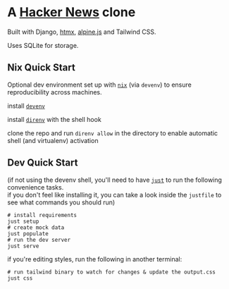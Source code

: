 # A [Hacker News](https://news.ycombinator.com/) clone

Built with Django, [htmx](https://htmx.org/), [alpine.js](https://alpinejs.dev/) and Tailwind CSS.

Uses SQLite for storage.


## Nix Quick Start

Optional dev environment set up with [`nix`](https://nixos.org/) (via `devenv`) to ensure reproducibility across machines.

install [`devenv`](https://devenv.sh/getting-started/)

install [`direnv`](https://devenv.sh/automatic-shell-activation/) with the shell hook

clone the repo and run `direnv allow` in the directory to enable automatic shell (and virtualenv) activation

## Dev Quick Start

(if not using the devenv shell, you'll need to have [`just`](https://github.com/casey/just) to run the following convenience tasks.  
if you don't feel like installing it, you can take a look inside the `justfile` to see what commands you should run)

```shell
# install requirements
just setup
# create mock data
just populate 
# run the dev server
just serve 
```

if you're editing styles, run the following in another terminal:

```shell
# run tailwind binary to watch for changes & update the output.css
just css
```
